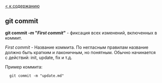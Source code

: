 [< к содержанию](./readme.md)

## git commit

**git commit *-m* "*First commit*"** - фиксация всех изменений, включенных в коммит.
  
  *First commit* - Название коммита. По негласным правилам название должно быть кратким и лаконичным, но понятным. Обычно начинается с действий: init, update, fix и т.д.

Пример коммита:

```bash=
  git commit -m "update.md"
```

